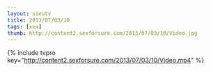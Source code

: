```yaml
--- 
layout: sieutv
title: 2013/07/03/10
tags: [xxx]
thumb: http://content2.sexforsure.com/2013/07/03/10/Video.jpg
---
```

{% include tvpro key="http://content2.sexforsure.com/2013/07/03/10/Video.mp4" %} 
